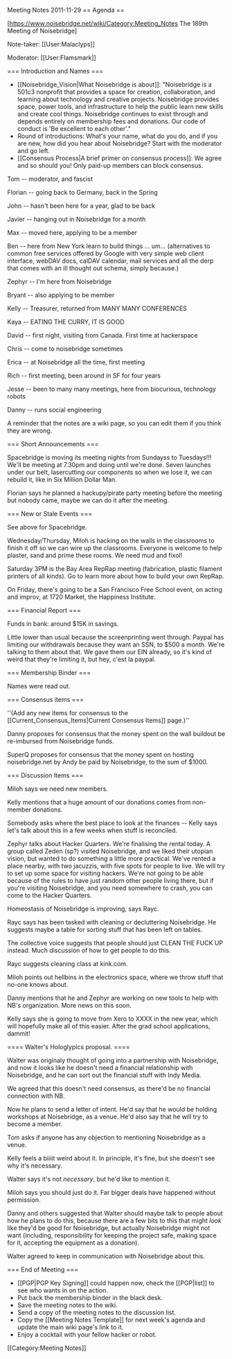 Meeting Notes 2011-11-29 
 == Agenda ==

[https://www.noisebridge.net/wiki/Category:Meeting_Notes The 189th Meeting of Noisebridge]

Note-taker: [[User:Malaclyps]]

Moderator: [[User:Flamsmark]]
 

=== Introduction and Names ===
* [[Noisebridge_Vision|What Noisebridge is about]]: "Noisebridge is a 501c3 nonprofit that provides a space for creation, collaboration, and learning about technology and creative projects. Noisebridge provides space, power tools, and infrastructure to help the public learn new skills and create cool things. Noisebridge continues to exist through and depends entirely on membership fees and donations. Our code of conduct is 'Be excellent to each other'."
* Round of introductions: What's your name, what do you do, and if you are new, how did you hear about Noisebridge? Start with the moderator and go left.
* [[Consensus Process|A brief primer on consensus process]]: We agree and so should you! Only paid-up members can block consensus.


Tom -- moderator, and fascist

Florian -- going back to Germany, back in the Spring

John -- hasn't been here for a year, glad to be back

Javier -- hanging out in Noisebridge for a month

Max -- moved here, applying to be a member

Ben -- here from New York learn to build things ... um... (alternatives to common free services offered by Google with very simple web client interface, webDAV docs, calDAV calendar, mail services and all the derp that comes with an ill thought out schema, simply because.)

Zephyr -- I'm here from Noisebridge

Bryant -- also applying to be member

Kelly -- Treasurer, returned from MANY MANY CONFERENCES

Kaya -- EATING THE CURRY, IT IS GOOD

David -- first night, visiting from Canada. First time at hackerspace

Chris -- come to noisebridge sometimes

Erica -- at Noisebridge all the time, first meeting

Rich -- first meeting, been around in SF for four years

Jesse -- been to many many meetings, here from biocurious, technology robots

Danny -- runs social engineering

A reminder that the notes are a wiki page, so you can edit them if you think they are wrong.

=== Short Announcements ===

Spacebridge is moving its meeting nights from Sundayss to Tuesdays!!! We'll be meeting at 7.30pm and doing until we're done. Seven launches under our belt, lasercutting our components so when we lose it, we can rebuild it, like in Six Million Dollar Man.

Florian says he planned a hackupy/pirate party meeting before the meeting but nobody came, maybe we can do it after the meeting.

=== New or Stale Events ===

See above for Spacebridge.

Wednesday/Thursday, Miloh is hacking on the walls in
the classrooms to finish it off so we can wire up the classrooms. Everyone is welcome to help plaster, sand and prime these rooms. We need mud and fixol!

Saturday 3PM is the Bay Area RepRap meeting
(fabrication, plastic filament printers of all kinds).
Go to learn more about how to build your own RepRap.

On Friday, there's going to be a San Francisco Free School event, on acting and improv, at 1720 Market, the Happiness Institute.

=== Financial Report ===

Funds in bank: around $15K in savings. 

Little lower than usual because the screenprinting
went through. Paypal has limiting our withdrawals
because they want an SSN, to $500 a month. We're
talking to them about that. We gave them our EIN
already, so it's kind of weird that they're limiting it, but hey, c'est la paypal.

=== Membership Binder ===

Names were read out.

=== Consensus items ===

''(Add any new items for consensus to the [[Current_Consensus_Items|Current Consensus Items]] page.)''

Danny proposes for consensus that the money spent on the wall buildout be re-imbursed from Noisebridge funds.

SuperQ proposes for consensus that the money spent on hosting noisebridge.net by Andy be paid by Noisebridge, to the sum of $1000.

=== Discussion Items ===

Miloh says we need new members. 

Kelly mentions that a huge amount of our donations comes from non-member donations.

Somebody asks where the best place to look at the finances -- Kelly says let's talk about this in a few weeks when stuff is reconciled.

Zephyr talks about Hacker Quarters. We're finalising the rental today. A group called Zeden (sp?) visited Noisebridge, and we liked their utopian vision, but wanted to do something a little more practical. We've rented a place nearby, with two jacuzzis, with five spots for people to live. We will try to set up some space for visiting hackers. We're not going to be able because of the rules to have just random other people living there, but if you're visiting Noisebridge, and you need somewhere to crash, you can come to the Hacker Quarters.

Homeostasis of Noisebridge is improving, says Rayc.

Rayc says has been tasked with cleaning or decluttering Noisebridge. He suggests maybe a table for sorting stuff that has been left on tables.

The collective voice suggests that people should just CLEAN THE FUCK UP instead. Much discussion of how to get people to do this.

Rayc suggests cleaning class at kink.com.

Miloh points out hellbins in the electronics space,
where we throw stuff that no-one knows about.

Danny mentions that he and Zephyr are working on new tools to help with NB's organization. More news on this soon.

Kelly says she is going to move from Xero to XXXX in the new year, which will hopefully make all of this easier. After the grad school applications, dammit!

==== Walter's Hologlypics proposal. ====

Walter was originaly thought of going into a partnership with Noisebridge, and now it looks like he doesn't need a financial relationship with Noisebridge, and he can sort out the financial stuff with Indy Media. 

We agreed that this doesn't need consensus, as there'd be no financial connection with NB.

Now he plans to send a letter of intent. He'd say
that he would be holding workshops at Noisebridge, as
a venue. He'd also say that he will try to become a
member.

Tom asks if anyone has any objection to mentioning Noisebridge as a venue.

Kelly feels a biiiit weird about it. In principle, it's fine, but she doesn't see why it's necessary.

Walter says it's not *necessary*, but he'd like to mention it.

Miloh says you should just do it. Far bigger deals have happened without permission.

Danny and others suggested that Walter should maybe talk to people about how he plans to do this, because there are a few bits to this that might *look* like they'd be good for Noisebridge, but actually Noisebridge might not want (including, responsibility for keeping the project safe, making space for it, accepting the equipment as a donation).

Walter agreed to keep in communication with Noisebridge about this.

=== End of Meeting ===
* [[PGP|PGP Key Signing]] could happen now, check the [[PGP|list]] to see who wants in on the action.
* Put back the membership binder in the black desk.
* Save the meeting notes to the wiki.
* Send a copy of the meeting notes to the discussion list.
* Copy the [[Meeting Notes Template]] for next week's agenda and update the main wiki page's link to it.
* Enjoy a cocktail with your fellow hacker or robot.

[[Category:Meeting Notes]]